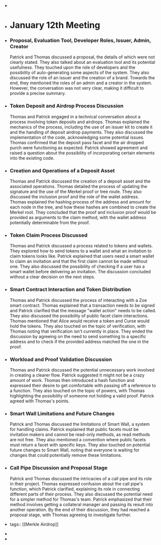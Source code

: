 -
- # January 12th Meeting
- ### Proposal, Evaluation Tool, Developer Roles, Issuer, Admin, Creator
  
  Patrick and Thomas discussed a proposal, the details of which were not clearly stated. They also talked about an evaluation tool and its potential usefulness. They touched upon the role of developers and the possibility of auto-generating some aspects of the system. They also discussed the role of an issuer and the creation of a brand. Towards the end, they mentioned the roles of an admin and a creator in the system. However, the conversation was not very clear, making it difficult to provide a precise summary.
- ### Token Deposit and Airdrop Process Discussion
  
  Thomas and Patrick engaged in a technical conversation about a process involving token deposits and airdrops. Thomas explained the mechanics of the process, including the use of an issuer kit to create it and the handling of deposit airdrop payments. They also discussed the implementation of the code, acknowledging some potential issues. Thomas confirmed that the deposit pass facet and the air dropped purch were functioning as expected. Patrick showed agreement and raised a question about the possibility of incorporating certain elements into the existing code.
- ### Creation and Operations of a Deposit Asset
  
  Thomas and Patrick discussed the creation of a deposit asset and the associated operations. Thomas detailed the process of updating the signature and the use of the Merkel proof or tree route. They also discussed the inclusion proof and the role of the wallet address. Thomas explained the hashing process of the address and amount for each node in the tree, and how these hashes are combined to create the Merkel root. They concluded that the proof and inclusion proof would be provided as arguments to the claim method, with the wallet address potentially determinable from the proof.
- ### Token Claim Process Discussed
  
  Thomas and Patrick discussed a process related to tokens and wallets. They explored how to send tokens to a wallet and what an invitation to claim tokens looks like. Patrick explained that users need a smart wallet to claim an invitation and that the first claim cannot be made without one. They also discussed the possibility of checking if a user has a smart wallet before delivering an invitation. The discussion concluded without a clear decision on the next steps.
- ### Smart Contract Interaction and Token Distribution
  
  Thomas and Patrick discussed the process of interacting with a Zoe smart contract. Thomas explained that a transaction needs to be signed and Patrick clarified that the message "wallet action" needs to be called. They also discussed the possibility of public facet claim interactions. Thomas mentioned that Alice would receive a token and Curse would hold the tokens. They also touched on the topic of verification, with Thomas noting that verification isn't currently in place. They ended the discussion by agreeing on the need to send something to a specific address and to check if the provided address matched the one in the proof.
- ### Workload and Proof Validation Discussion
  
  Thomas and Patrick discussed the potential unnecessary work involved in creating a clearer flow. Patrick suggested it might not be a crazy amount of work. Thomas then introduced a hash function and expressed their desire to get comfortable with passing off a reference to a function. They also touched on the topic of powers, with Thomas highlighting the possibility of someone not holding a valid proof. Patrick agreed with Thomas's points.
- ### Smart Wall Limitations and Future Changes
  
  Patrick and Thomas discussed the limitations of Smart Wall, a system for handling claims. Patrick explained that public facets must be invitation makers and cannot be read-only methods, as read methods are not free. They also mentioned a convention where public facets must return a facet with specific keys. They also touched on potential future changes to Smart Wall, noting that everyone is waiting for changes that could potentially remove these limitations.
- ### Call Pipe Discussion and Proposal Stage
  
  Patrick and Thomas discussed the intricacies of a call pipe and its role in their project. Thomas expressed confusion about the call pipe's function, which Patrick clarified, explaining its role in connecting different parts of their process. They also discussed the potential need for a simpler method for Thomas's team. Patrick emphasized that their method involves getting a collateral manager and passing its result into another operation. By the end of their discussion, they had reached a proposal stage, with Thomas agreeing to investigate further.
- tags:: [[Merkle Airdrop]]
-
-